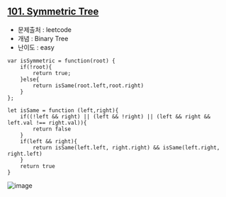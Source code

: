 ## [101. Symmetric Tree](https://leetcode.com/problems/symmetric-tree/description/?envType=problem-list-v2&envId=binary-tree)

- 문제출처 : leetcode
- 개념 : Binary Tree
- 난이도 : easy


```
var isSymmetric = function(root) {
    if(!root){
        return true;
    }else{
        return isSame(root.left,root.right)
    }
};

let isSame = function (left,right){
    if((!left && right) || (left && !right) || (left && right && left.val !== right.val)){
        return false
    }
    if(left && right){
        return isSame(left.left, right.right) && isSame(left.right, right.left)
    }
    return true
}
```

![image](https://github.com/user-attachments/assets/c1c6566a-8ab2-4816-9248-4ee260b98004)
